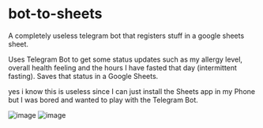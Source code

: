 # bot-to-sheets
A completely useless telegram bot that registers stuff in a google sheets sheet.

Uses Telegram Bot to get some status updates such as my allergy level, overall health feeling and the hours I have fasted that day (intermittent fasting).
Saves that status in a Google Sheets.


yes i know this is useless since I can just install the Sheets app in my Phone but I was bored and wanted to play with the Telegram Bot.

![image](https://user-images.githubusercontent.com/4911025/180664450-1e4aa9c1-89ca-4b58-bae4-999795a6ffb0.png)
![image](https://user-images.githubusercontent.com/4911025/180664463-70f55772-5a18-4356-ae41-0deb6405f26d.png)

